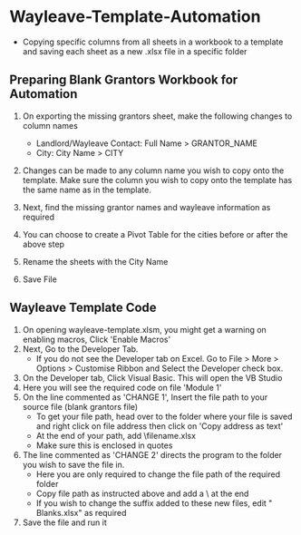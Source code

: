 # Wayleave-Template-Automation
- Copying specific columns from all sheets in a workbook to a template and saving each sheet as a new .xlsx file in a specific folder 

## Preparing Blank Grantors Workbook for Automation

1. On exporting the missing grantors sheet, make the following changes to column names
   
   - Landlord/Wayleave Contact: Full Name > GRANTOR_NAME
   - City: City Name > CITY
   
2. Changes can be made to any column name you wish to copy onto the template. Make sure the column you wish to copy onto the template has the same name as in the template.
3. Next, find the missing grantor names and wayleave information as required
4. You can choose to create a Pivot Table for the cities before or after the above step
5. Rename the sheets with the City Name
6. Save File
   

## Wayleave Template Code 

1. On opening wayleave-template.xlsm, you might get a warning on enabling macros, Click 'Enable Macros'
2. Next, Go to the Developer Tab.
   - If you do not see the Developer tab on Excel. Go to File > More > Options > Customise Ribbon and Select the Developer check box.
3. On the Developer tab, Click Visual Basic. This will open the VB Studio
4. Here you will see the required code on file 'Module 1'
5. On the line commented as 'CHANGE 1', Insert the file path to your source file (blank grantors file)
   - To get your file path, head over to the folder where your file is saved and right click on file address then click on 'Copy address as text'
   - At the end of your path, add \filename.xlsx
   - Make sure this is enclosed in quotes
6. The line commented as 'CHANGE 2' directs the program to the folder you wish to save the file in.
   - Here you are only required to change the file path of the required folder
   - Copy file path as instructed above and add a \ at the end
   - If you wish to change the suffix added to these new files, edit " Blanks.xlsx" as required
7. Save the file and run it
   
